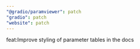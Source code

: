 ```yaml
---
"@gradio/paramviewer": patch
"gradio": patch
"website": patch
---
```


feat:Improve styling of parameter tables in the docs
